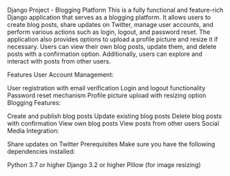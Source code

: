 Django Project - Blogging Platform
This is a fully functional and feature-rich Django application that serves as a blogging platform. It allows users to create blog posts, share updates on Twitter, manage user accounts, and perform various actions such as login, logout, and password reset. The application also provides options to upload a profile picture and resize it if necessary. Users can view their own blog posts, update them, and delete posts with a confirmation option. Additionally, users can explore and interact with posts from other users.

Features
User Account Management:

User registration with email verification
Login and logout functionality
Password reset mechanism
Profile picture upload with resizing option
Blogging Features:

Create and publish blog posts
Update existing blog posts
Delete blog posts with confirmation
View own blog posts
View posts from other users
Social Media Integration:

Share updates on Twitter
Prerequisites
Make sure you have the following dependencies installed:

Python 3.7 or higher
Django 3.2 or higher
Pillow (for image resizing)
